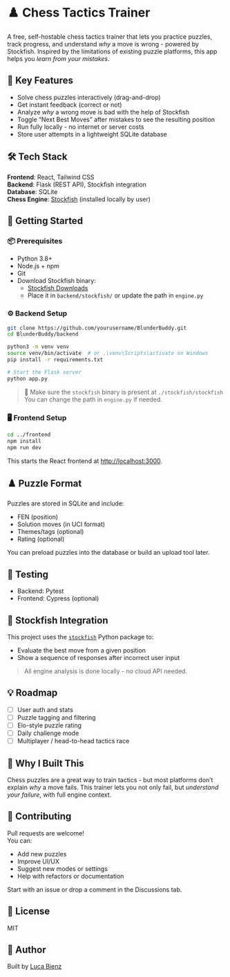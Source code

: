 # ♟️ Chess Tactics Trainer

A free, self-hostable chess tactics trainer that lets you practice puzzles, track progress, and understand *why* a move is wrong - powered by Stockfish. Inspired by the limitations of existing puzzle platforms, this app helps you *learn from your mistakes*.

## 🧠 Key Features

- Solve chess puzzles interactively (drag-and-drop)
- Get instant feedback (correct or not)
- Analyze *why* a wrong move is bad with the help of Stockfish
- Toggle “Next Best Moves” after mistakes to see the resulting position
- Run fully locally - no internet or server costs
- Store user attempts in a lightweight SQLite database

## 🛠️ Tech Stack

**Frontend**: React, Tailwind CSS  
**Backend**: Flask (REST API), Stockfish integration  
**Database**: SQLite  
**Chess Engine**: [Stockfish](https://stockfishchess.org/download/) (installed locally by user)

## 🚀 Getting Started

### 📦 Prerequisites

- Python 3.8+
- Node.js + npm
- Git
- Download Stockfish binary:
  - [Stockfish Downloads](https://stockfishchess.org/download/)
  - Place it in `backend/stockfish/` or update the path in `engine.py`

### ⚙️ Backend Setup

```bash
git clone https://github.com/yourusername/BlunderBuddy.git
cd BlunderBuddy/backend

python3 -m venv venv
source venv/bin/activate  # or .\venv\Scripts\activate on Windows
pip install -r requirements.txt

# Start the Flask server
python app.py
```

> 🧠 Make sure the `stockfish` binary is present at `./stockfish/stockfish`  
> You can change the path in `engine.py` if needed.

### 🖥️ Frontend Setup

```bash
cd ../frontend
npm install
npm run dev
```

This starts the React frontend at [http://localhost:3000](http://localhost:3000).

## ♟️ Puzzle Format

Puzzles are stored in SQLite and include:

- FEN (position)
- Solution moves (in UCI format)
- Themes/tags (optional)
- Rating (optional)

You can preload puzzles into the database or build an upload tool later.

## 🧪 Testing

- Backend: Pytest
- Frontend: Cypress (optional)

## 🤖 Stockfish Integration

This project uses the [`stockfish`](https://pypi.org/project/stockfish/) Python package to:
- Evaluate the best move from a given position
- Show a sequence of responses after incorrect user input

> All engine analysis is done locally - no cloud API needed.

## 💡 Roadmap

- [ ] User auth and stats
- [ ] Puzzle tagging and filtering
- [ ] Elo-style puzzle rating
- [ ] Daily challenge mode
- [ ] Multiplayer / head-to-head tactics race

## 🧠 Why I Built This

Chess puzzles are a great way to train tactics - but most platforms don’t explain *why* a move fails. This trainer lets you not only fail, but *understand your failure*, with full engine context.

## 👐 Contributing

Pull requests are welcome!  
You can:
- Add new puzzles
- Improve UI/UX
- Suggest new modes or settings
- Help with refactors or documentation

Start with an issue or drop a comment in the Discussions tab.

## 📄 License

MIT

## 👋 Author

Built by [Luca Bienz](https://github.com/LucaBienz)
